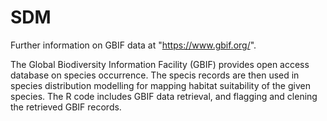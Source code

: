 # SDM
Further information on GBIF data at "https://www.gbif.org/".

The Global Biodiversity Information Facility (GBIF) provides open access database on species occurrence.
The specis records are then used in species distribution modelling for mapping habitat suitability of the given species.
The R code includes GBIF data retrieval, and flagging and clening the retrieved GBIF records.
